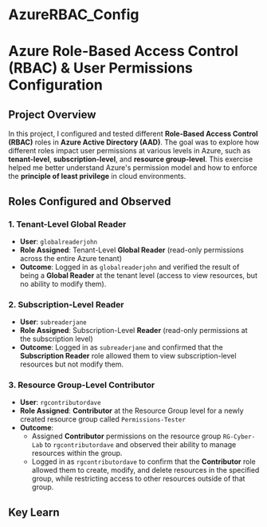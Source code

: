 # AzureRBAC_Config
# Azure Role-Based Access Control (RBAC) & User Permissions Configuration

## Project Overview
In this project, I configured and tested different **Role-Based Access Control (RBAC)** roles in **Azure Active Directory (AAD)**. The goal was to explore how different roles impact user permissions at various levels in Azure, such as **tenant-level**, **subscription-level**, and **resource group-level**. This exercise helped me better understand Azure's permission model and how to enforce the **principle of least privilege** in cloud environments.

## Roles Configured and Observed
### 1. **Tenant-Level Global Reader**
   - **User**: `globalreaderjohn`
   - **Role Assigned**: Tenant-Level **Global Reader** (read-only permissions across the entire Azure tenant)
   - **Outcome**: Logged in as `globalreaderjohn` and verified the result of being a **Global Reader** at the tenant level (access to view resources, but no ability to modify them).

### 2. **Subscription-Level Reader**
   - **User**: `subreaderjane`
   - **Role Assigned**: Subscription-Level **Reader** (read-only permissions at the subscription level)
   - **Outcome**: Logged in as `subreaderjane` and confirmed that the **Subscription Reader** role allowed them to view subscription-level resources but not modify them.

### 3. **Resource Group-Level Contributor**
   - **User**: `rgcontributordave`
   - **Role Assigned**: **Contributor** at the Resource Group level for a newly created resource group called `Permissions-Tester`
   - **Outcome**: 
     - Assigned **Contributor** permissions on the resource group `RG-Cyber-Lab` to `rgcontributordave` and observed their ability to manage resources within the group.
     - Logged in as `rgcontributordave` to confirm that the **Contributor** role allowed them to create, modify, and delete resources in the specified group, while restricting access to other resources outside of that group.

## Key Learn
